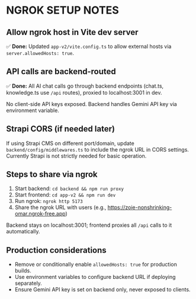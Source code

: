 # NGROK SETUP NOTES

## Allow ngrok host in Vite dev server

✅ **Done:** Updated `app-v2/vite.config.ts` to allow external hosts via `server.allowedHosts: true`.

## API calls are backend-routed

✅ **Done:** All AI chat calls go through backend endpoints (chat.ts, knowledge.ts use `/api` routes), proxied to localhost:3001 in dev.

No client-side API keys exposed. Backend handles Gemini API key via environment variable.

## Strapi CORS (if needed later)

If using Strapi CMS on different port/domain, update `backend/config/middlewares.ts` to include the ngrok URL in CORS settings. Currently Strapi is not strictly needed for basic operation.

## Steps to share via ngrok

1. Start backend: `cd backend && npm run proxy`
2. Start frontend: `cd app-v2 && npm run dev`
3. Run ngrok: `ngrok http 5173`
4. Share the ngrok URL with users (e.g., https://zoie-nonshrinking-omar.ngrok-free.app)

Backend stays on localhost:3001; frontend proxies all `/api` calls to it automatically.

## Production considerations

- Remove or conditionally enable `allowedHosts: true` for production builds.
- Use environment variables to configure backend URL if deploying separately.
- Ensure Gemini API key is set on backend only, never exposed to clients.
